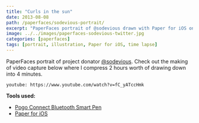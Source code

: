```yaml
---
title: "Curls in the sun"
date: 2013-08-08
path: /paperfaces/sodevious-portrait/
excerpt: "PaperFaces portrait of @sodevious drawn with Paper for iOS on an iPad."
image: ../../images/paperfaces-sodevious-twitter.jpg
categories: [paperfaces]
tags: [portrait, illustration, Paper for iOS, time lapse]
---
```


PaperFaces portrait of project donator [@sodevious](https://twitter.com/sodevious). Check out the making of video capture below where I compress 2 hours worth of drawing down into 4 minutes.

`youtube: https://www.youtube.com/watch?v=fC_yATccHmk`

**Tools used:**

- [Pogo Connect Bluetooth Smart Pen](https://www.amazon.com/gp/product/B009K448L4/ref=as_li_ss_tl?ie=UTF8&camp=1789&creative=390957&creativeASIN=B009K448L4&linkCode=as2&tag=mademist-20)
- [Paper for iOS](https://paper.bywetransfer.com/)
